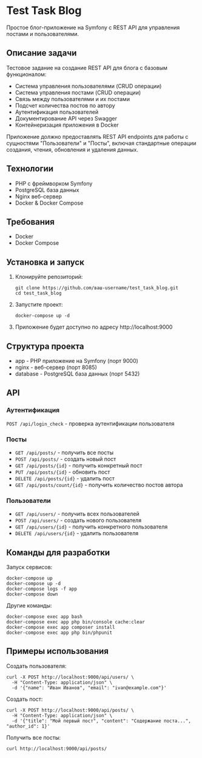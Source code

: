 # Test Task Blog

Простое блог-приложение на Symfony с REST API для управления постами и пользователями.

## Описание задачи

Тестовое задание на создание REST API для блога с базовым функционалом:

* Система управления пользователями (CRUD операции)
* Система управления постами (CRUD операции) 
* Связь между пользователями и их постами
* Подсчет количества постов по автору
* Аутентификация пользователей
* Документирование API через Swagger
* Контейнеризация приложения в Docker

Приложение должно предоставлять REST API endpoints для работы с сущностями "Пользователи" и "Посты", включая стандартные операции создания, чтения, обновления и удаления данных.

## Технологии

* PHP с фреймворком Symfony
* PostgreSQL база данных
* Nginx веб-сервер
* Docker & Docker Compose

## Требования

* Docker
* Docker Compose

## Установка и запуск

1. Клонируйте репозиторий:
   ```
   git clone https://github.com/ваш-username/test_task_blog.git
   cd test_task_blog
   ```

2. Запустите проект:
   ```
   docker-compose up -d
   ```

3. Приложение будет доступно по адресу http://localhost:9000

## Структура проекта

* app - PHP приложение на Symfony (порт 9000)
* nginx - веб-сервер (порт 8085)
* database - PostgreSQL база данных (порт 5432)

## API

### Аутентификация

`POST /api/login_check` - проверка аутентификации пользователя

### Посты

* `GET /api/posts/` - получить все посты
* `POST /api/posts/` - создать новый пост
* `GET /api/posts/{id}` - получить конкретный пост
* `PUT /api/posts/{id}` - обновить пост
* `DELETE /api/posts/{id}` - удалить пост
* `GET /api/posts/count/{id}` - получить количество постов автора

### Пользователи

* `GET /api/users/` - получить всех пользователей
* `POST /api/users/` - создать нового пользователя
* `GET /api/users/{id}` - получить конкретного пользователя
* `DELETE /api/users/{id}` - удалить пользователя

## Команды для разработки

Запуск сервисов:
```
docker-compose up
docker-compose up -d
docker-compose logs -f app
docker-compose down
```

Другие команды:
```
docker-compose exec app bash
docker-compose exec app php bin/console cache:clear
docker-compose exec app composer install
docker-compose exec app php bin/phpunit
```

## Примеры использования

Создать пользователя:
```
curl -X POST http://localhost:9000/api/users/ \
  -H "Content-Type: application/json" \
  -d '{"name": "Иван Иванов", "email": "ivan@example.com"}'
```

Создать пост:
```
curl -X POST http://localhost:9000/api/posts/ \
  -H "Content-Type: application/json" \
  -d '{"title": "Мой первый пост", "content": "Содержание поста...", "author_id": 1}'
```

Получить все посты:
```
curl http://localhost:9000/api/posts/
```
